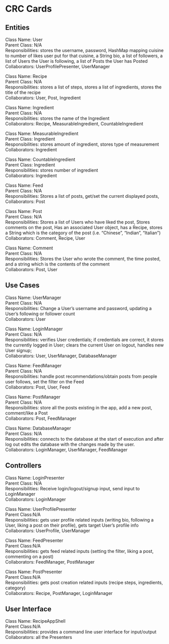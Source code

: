 # CRC Cards

## Entities

Class Name: User  
Parent Class: N/A  
Responsibilities: stores the username, password, HashMap mapping cuisine to number of likes user put for that cuisine, a String bio, a list of followers, a list of Users the User is following, a list of Posts the User has Posted  
Collaborators: UserProfilePresenter, UserManager

Class Name: Recipe  
Parent Class: N/A  
Responsibilities: stores a list of steps, stores a list of ingredients, stores the title of the recipe  
Collaborators: User, Post, Ingredient  

Class Name: Ingredient  
Parent Class: N/A  
Responsibilities: stores the name of the Ingredient  
Collaborators: Recipe, MeasurableIngredient, CountableIngredient  

Class Name: MeasurableIngredient  
Parent Class: Ingredient  
Responsibilities: stores amount of ingredient, stores type of measurement  
Collaborators: Ingredient

Class Name: CountableIngredient  
Parent Class: Ingredient  
Responsibilities: stores number of ingredient  
Collaborators: Ingredient

Class Name: Feed  
Parent Class: N/A  
Responsibilities: Stores a list of posts, get/set the current displayed posts,  
Collaborators: Post

Class Name: Post  
Parent Class: N/A  
Responsibilities: Stores a list of Users who have liked the post, Stores comments on the post, Has an associated User object, has a Recipe, stores a String which is the category of the post (i.e. “Chinese”, “Indian”, “Italian”)  
Collaborators: Comment, Recipe, User  

Class Name: Comment  
Parent Class: N/A  
Responsibilities: Stores the User who wrote the comment, the time posted, and a string which is the contents of the comment  
Collaborators: Post, User  

## Use Cases
Class Name: UserManager  
Parent Class: N/A  
Responsibilities: Change a User’s username and password, updating a User’s following or follower count  
Collaborators: User  

Class Name: LoginManager  
Parent Class: N/A  
Responsibilities: verifies User credentials; if credentials are correct, it stores the currently logged in User; clears the current User on logout,
handles new User signup;  
Collaborators: User, UserManager, DatabaseManager  

Class Name: FeedManager  
Parent Class: N/A  
Responsibilities: handle post recommendations/obtain posts from people user follows, set the filter on the Feed  
Collaborators: Post, User, Feed  

Class Name: PostManager  
Parent Class: N/A  
Responsibilities: store all the posts existing in the app, add a new post, comment/like a Post  
Collaborators: Post, FeedManager  

Class Name: DatabaseManager  
Parent Class: N/A  
Responsibilities: connects to the database at the start of execution and after log out edits the database with the changes made by the user.  
Collaborators: LoginManager, UserManager, FeedManager  

## Controllers
Class Name: LoginPresenter  
Parent Class: N/A  
Responsibilities: Receive login/logout/signup input, send input to LoginManager  
Collaborators: LoginManager

Class Name: UserProfilePresenter  
Parent Class:N/A  
Responsibilities: gets user profile related inputs (writing bio, following a User, liking a post on their profile), gets target User’s profile info  
Collaborators: UserProfile, UserManager 

Class Name: FeedPresenter  
Parent Class:N/A  
Responsibilities: gets feed related inputs (setting the filter, liking a post, commenting on a post)  
Collaborators: FeedManager, PostManager  

Class Name: PostPresenter  
Parent Class:N/A  
Responsibilities: gets post creation related inputs (recipe steps, ingredients, category)  
Collaborators: Recipe, PostManager, LoginManager  

## User Interface
Class Name: RecipeAppShell  
Parent Class:N/A  
Responsibilities: provides a command line user interface for input/output  
Collaborators: all the Presenters  
